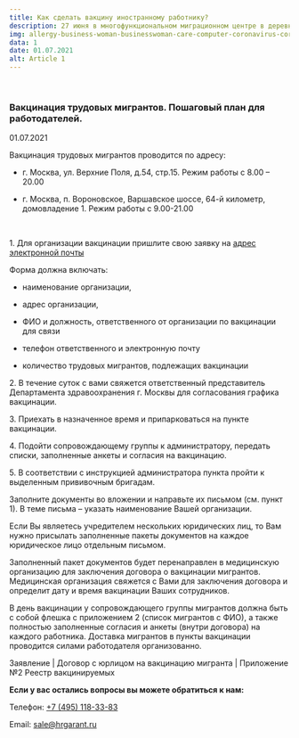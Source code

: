 ```yaml
---
title: Как сделать вакцину иностранному работнику? 
description: 27 июня в многофункциональном миграционном центре в деревне «Сахарово» началась вакцинация трудовых мигрантов от COVID -19. Прививку можно сделать с 9.00-21.00
img: allergy-business-woman-businesswoman-care-computer-coronavirus-coronavirus-mask-desk-domestic-life_t20_WgVkpL.jpg
data: 1
date: 01.07.2021
alt: Article 1
---
```



<div class="row newsdetail">
<div class="md-2">&nbsp;</div>
<div class="md-8 news-detail">
				<h3>Вакцинация трудовых мигрантов. Пошаговый план для работодателей.</h3>
					<p class="date-news">01.07.2021</p>
	<p>
				<p>
	 Вакцинация трудовых мигрантов проводится по адресу:
</p>
<p>
</p>
<ul>
	<li>
	<p>
		 г. Москва, ул. Верхние Поля, д.54, стр.15.&nbsp;Режим работы с 8.00 – 20.00
	</p>
 </li>
	<li>
	<p>
		 г. Москва, п. Вороновское, Варшавское шоссе, 64-й километр, домовладение 1. Режим работы с 9.00-21.00
	</p>
 </li>
</ul>
<div>
 <br>
</div>
<p>
	 1.&nbsp;Для организации вакцинации пришлите свою заявку на <a href="mailto:Vakcinacia_migrantov@it.mos.ru">адрес электронной почты</a>
</p>
<p>
	 Форма должна включать:
</p>
<p>
</p>
<ul>
	<li>
	<p>
		 наименование организации,
	</p>
 </li>
	<li>
	<p>
		 адрес организации,
	</p>
 </li>
	<li>
	<p>
		 ФИО и должность, ответственного от организации по вакцинации для связи
	</p>
 </li>
	<li>
	<p>
		 телефон ответственного и электронную почту
	</p>
 </li>
	<li>
	<p>
		 количество трудовых мигрантов, подлежащих вакцинации
	</p>
 </li>
</ul>
<p>
</p>
<p>
	 2.&nbsp;В течение суток с вами свяжется ответственный представитель Департамента здравоохранения г. Москвы для согласования графика вакцинации.
</p>
<p>
	 3.&nbsp;Приехать в назначенное время и припарковаться на пункте вакцинации.
</p>
<p>
	 4.&nbsp;Подойти сопровождающему группы к администратору, передать списки, заполненные анкеты и согласия на вакцинацию.&nbsp;
</p>
<p>
	 5.&nbsp;В соответствии с инструкцией администратора пункта пройти к выделенным прививочным бригадам.
</p>
<p>
	 Заполните документы во вложении и направьте их письмом (см. пункт 1). В теме письма – указать наименование Вашей организации.
</p>
<p>
	 Если Вы являетесь учредителем нескольких юридических лиц, то Вам нужно присылать заполненные пакеты документов на каждое юридическое лицо отдельным письмом.
</p>
<p>
	 Заполненный пакет документов будет перенаправлен в медицинскую организацию для заключения договора о вакцинации мигрантов.&nbsp;<br>
	 Медицинская организация свяжется с Вами для заключения договора и определит дату и время вакцинации Ваших сотрудников.&nbsp;
</p>
<p>
	 В день вакцинации у сопровождающего группы мигрантов должна быть с собой флешка с приложением 2 (список мигрантов с ФИО), а также полностью заполненные согласия и анкеты (внутри договора) на каждого работника. Доставка мигрантов в пункты вакцинации проводится силами работодателя организованно.
</p>
<p>
 <nuxt-link target="_blank" to='/zayavlenie_new.rtf'>Заявление</nuxt-link>&nbsp;| <nuxt-link target="_blank" to="/Dogovor_s_yurlicom_na_vakcinaciyu_migranta.docx">Договор с юрлицом на вакцинацию мигранта</nuxt-link> |&nbsp;<nuxt-link target="_blank" to="/Prilozhenie_№2_Reestr_vakciniruemyh.xlsx">Приложение №2 Реестр вакцинируемых</nuxt-link>
</p>
<p>
 <b>Если у вас остались вопросы вы можете обратиться к нам:</b>
</p>
<p>
	 Телефон:&nbsp;<a href="tel:+749511833831">+7 (495) 118-33-83</a>
</p>
 Email:&nbsp;<a href="mailto:sale@hrgarant.ru">sale@hrgarant.ru</a>	</p>
	</div>
	
	
</div>

</div>